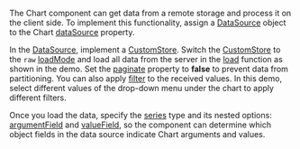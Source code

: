 The Chart component can get data from a remote storage and process it on the client side. To implement this functionality, assign a [DataSource](/Documentation/ApiReference/Data_Layer/DataSource/) object to the Chart [dataSource](/Documentation/ApiReference/UI_Components/dxChart/Configuration/#dataSource) property.

In the [DataSource](/Documentation/ApiReference/Data_Layer/DataSource/), implement a [CustomStore](/Documentation/ApiReference/Data_Layer/CustomStore/). Switch the [CustomStore](/Documentation/ApiReference/Data_Layer/CustomStore/) to the `raw` [loadMode](/Documentation/ApiReference/Data_Layer/CustomStore/Configuration/#loadMode) and load all data from the server in the [load](/Documentation/ApiReference/Data_Layer/CustomStore/Configuration/#load) function as shown in the demo. Set the [paginate](/Documentation/ApiReference/Data_Layer/DataSource/Configuration/#paginate) property to **false** to prevent data from partitioning. You can also apply [filter](/Documentation/ApiReference/Data_Layer/DataSource/Configuration/#filter) to the received values. In this demo, select different values of the drop-down menu under the chart to apply different filters.

Once you load the data, specify the [series](/Documentation/ApiReference/UI_Components/dxChart/Configuration/series/) type and its nested options: [argumentField](/Documentation/ApiReference/UI_Components/dxChart/Configuration/series/#argumentField) and [valueField](/Documentation/ApiReference/UI_Components/dxChart/Configuration/series/#valueField), so the component can determine which object fields in the data source indicate Chart arguments and values.